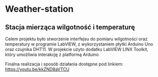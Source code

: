 # Weather-station
## Stacja mierząca wilgotność i temperaturę

Celem projektu było stworzenie interfejsu do pomiaru wilgotności oraz 
temperatury w programie LabVIEW, z wykorzystaniem płytki Arduino Uno oraz 
czujnika DHT11. W projekcie użyto dodatku LabVIEW LINX Toolkit, który umożliwia 
interakcję z platformą Arduino

Finalna realizacja i sposób działania dostępne pod linkiem: https://youtu.be/kkZND8aVTCU
